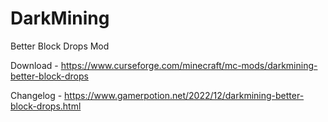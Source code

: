 # DarkMining
Better Block Drops Mod

Download - https://www.curseforge.com/minecraft/mc-mods/darkmining-better-block-drops

Changelog - https://www.gamerpotion.net/2022/12/darkmining-better-block-drops.html
